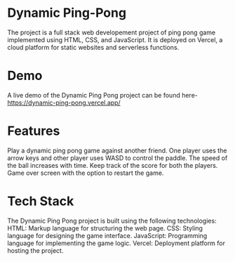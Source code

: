 # Dynamic Ping-Pong
The project is a full stack web developement project of ping pong game implemented using HTML, CSS, and JavaScript. It is deployed on Vercel, a cloud platform for static websites and serverless functions. <br/>

# Demo
A live demo of the Dynamic Ping Pong project can be found here- https://dynamic-ping-pong.vercel.app/  <br/>

# Features
Play a dynamic ping pong game against another friend.
One player uses the arrow keys and other player uses WASD to control the paddle.
The speed of the ball increases with time.
Keep track of the score for both the players.
Game over screen with the option to restart the game.

# Tech Stack
The Dynamic Ping Pong project is built using the following technologies:
HTML: Markup language for structuring the web page.
CSS: Styling language for designing the game interface.
JavaScript: Programming language for implementing the game logic.
Vercel: Deployment platform for hosting the project.
